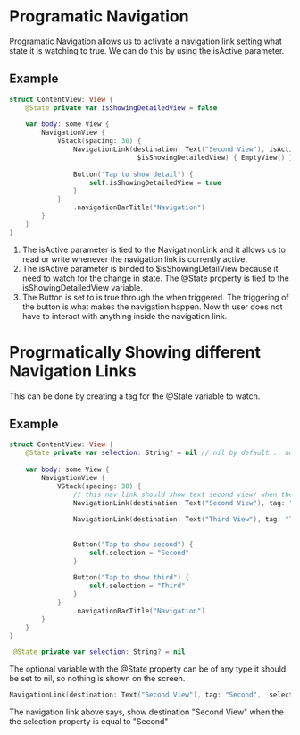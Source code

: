 # Programatic Navigation

Programatic Navigation allows us to activate a navigation link setting what state it is watching to true. We can do this by using the isActive parameter. 

## Example
``` swift
struct ContentView: View {
    @State private var isShowingDetailedView = false
    
    var body: some View {
        NavigationView {
            VStack(spacing: 30) {
                NavigationLink(destination: Text("Second View"), isActive:
                                $isShowingDetailedView) { EmptyView() }
                
                Button("Tap to show detail") {
                    self.isShowingDetailedView = true
                }
            }
                .navigationBarTitle("Navigation")
        }
    }
}
```

1. The isActive parameter is tied to the NavigatinonLink and it allows us to read or write whenever the navigation link is currently active.
2. The isActive parameter is binded to $isShowingDetailView because it need to watch for the change in state. The @State property is tied to the isShowingDetailedView variable. 
3. The Button is set to is true through the when triggered. The triggering of the button is what makes the navigation happen. Now th user does not have to interact with anything inside the navigation link. 

# Progrmatically Showing different Navigation Links
This can be done by creating a tag for the @State variable to watch.


## Example
``` swift
struct ContentView: View {
    @State private var selection: String? = nil // nil by default... nothing being shown
    
    var body: some View {
        NavigationView {
            VStack(spacing: 30) {
                // this nav link should show text second view/ when the selection property is equal to second.
                NavigationLink(destination: Text("Second View"), tag: "Second",  selection: $selection) { EmptyView()}
                
                NavigationLink(destination: Text("Third View"), tag: "Third", selection: $selection) {EmptyView()}
                
                
                Button("Tap to show second") {
                    self.selection = "Second"
                }
                
                Button("Tap to show third") {
                    self.selection = "Third"
                }
            }
                .navigationBarTitle("Navigation")
        }
    }
}
```


``` swift
 @State private var selection: String? = nil
 ```
The optional variable with the @State property can be of any type it should be set to nil, so nothing is shown on the screen.

``` swift
NavigationLink(destination: Text("Second View"), tag: "Second",  selection: $selection) { EmptyView()}
```
The navigation link above says, show destination "Second View" when the the selection property is equal to "Second"

